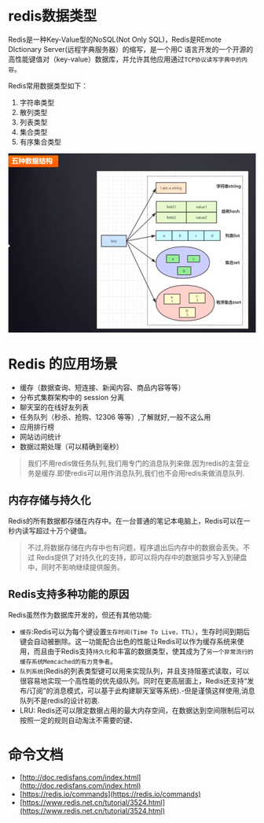 # redis数据类型

Redis是一种Key-Value型的NoSQL(Not Only SQL)，Redis是REmote DIctionary Server(远程字典服务器）的缩写，是一个用C 语言开发的一个开源的高性能键值对（key-value）数据库，并允许其他应用通过`TCP协议读写字典中的内容`。

Redis常用数据类型如下：

1. 字符串类型
2. 散列类型
3. 列表类型
3. 集合类型
4. 有序集合类型

![](pics/redis常用5种数据结构.png)

# Redis 的应用场景

- 缓存（数据查询、短连接、新闻内容、商品内容等等）
- 分布式集群架构中的 session 分离
- 聊天室的在线好友列表
- 任务队列（秒杀、抢购、12306 等等）,了解就好,一般不这么用
- 应用排行榜
- 网站访问统计
- 数据过期处理（可以精确到毫秒）

>我们不用redis做任务队列,我们用专门的消息队列来做.因为redis的主营业务是缓存.即使redis可以用作消息队列,我们也不会用redis来做消息队列.

## 内存存储与持久化

Redis的所有数据都存储在内存中。在一台普通的笔记本电脑上，Redis可以在一秒内读写超过十万个键值。

>不过,将数据存储在内存中也有问题，程序退出后内存中的数据会丢失。不过 Redis提供了对持久化的支持，即可以将内存中的数据异步写入到硬盘中，同时不影响继续提供服务。

## Redis支持多种功能的原因

Redis虽然作为数据库开发的，但还有其他功能:

- `缓存`:Redis可以为每个键设置`生存时间(Time To Live，TTL）`，生存时间到期后键会自动被删除。这一功能配合出色的性能让Redis可以作为缓存系统来使用，而且由于Redis支持`持久化`和丰富的数据类型，使其成为了`另一个非常流行的缓存系统Memcached的有力竞争者`。
- `队列系统`(Redis的列表类型键可以用来实现队列，并且支持阻塞式读取，可以很容易地实现一个高性能的优先级队列。同时在更高层面上，Redis还支持“发布/订阅”的消息模式，可以基于此构建聊天室等系统).-但是谨慎这样使用,消息队列不是redis的设计初衷.
- LRU: Redis还可以限定数据占用的最大内存空间，在数据达到空间限制后可以按照一定的规则自动淘汰不需要的键、

# 命令文档

- [http://doc.redisfans.com/index.html](http://doc.redisfans.com/index.html)
- [https://redis.io/commands](https://redis.io/commands)
- [https://www.redis.net.cn/tutorial/3524.html](https://www.redis.net.cn/tutorial/3524.html)